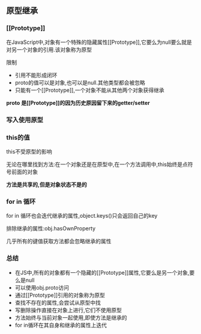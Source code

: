 ## 原型继承

### [[Prototype]]

在JavaScript中,对象有一个特殊的隐藏属性[[Prototype]],它要么为null要么就是对另一个对象的引用.该对象称为原型

限制

- 引用不能形成闭环
- proto的值可以是对象,也可以是null.其他类型都会被忽略
- 只能有一个[[Prototype]],一个对象不能从其他两个对象获得继承

**proto 是[[Prototype]]的因为历史原因留下来的getter/setter**

### 写入使用原型

### this的值

this不受原型的影响

无论在哪里找到方法:在一个对象还是在原型中,在一个方法调用中,this始终是点符号前面的对象

**方法是共享的,但是对象状态不是的**

### for in 循环

for in 循环也会迭代继承的属性,object.keys()只会返回自己的key

排除继承的属性:obj.hasOwnProperty

几乎所有的键值获取方法都会忽略继承的属性

### 总结

- 在JS中,所有的对象都有一个隐藏的[[Prototype]]属性,它要么是另一个对象,要么是null
- 可以使用obj.proto访问
- 通过[[Prototype]]引用的对象称为原型
- 查找不存在的属性,会尝试从原型中找
- 写删除操作直接在对象上进行,它们不使用原型
- 方法始终与当前对象一起使用,即使方法是继承的
- for in循环在其自身和继承的属性上迭代

